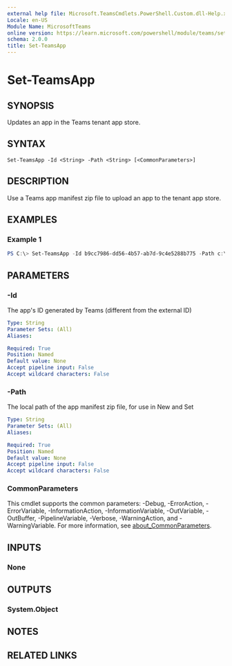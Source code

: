 ```yaml
---
external help file: Microsoft.TeamsCmdlets.PowerShell.Custom.dll-Help.xml
Locale: en-US
Module Name: MicrosoftTeams
online version: https://learn.microsoft.com/powershell/module/teams/set-teamsapp
schema: 2.0.0
title: Set-TeamsApp
---
```


# Set-TeamsApp

## SYNOPSIS
Updates an app in the Teams tenant app store.

## SYNTAX

```
Set-TeamsApp -Id <String> -Path <String> [<CommonParameters>]
```

## DESCRIPTION
Use a Teams app manifest zip file to upload an app to the tenant app store.

## EXAMPLES

### Example 1
```powershell
PS C:\> Set-TeamsApp -Id b9cc7986-dd56-4b57-ab7d-9c4e5288b775 -Path c:\Path\SampleApp.zip
```

## PARAMETERS

### -Id
The app's ID generated by Teams (different from the external ID)

```yaml
Type: String
Parameter Sets: (All)
Aliases:

Required: True
Position: Named
Default value: None
Accept pipeline input: False
Accept wildcard characters: False
```

### -Path
The local path of the app manifest zip file, for use in New and Set

```yaml
Type: String
Parameter Sets: (All)
Aliases:

Required: True
Position: Named
Default value: None
Accept pipeline input: False
Accept wildcard characters: False
```

### CommonParameters
This cmdlet supports the common parameters: -Debug, -ErrorAction, -ErrorVariable, -InformationAction, -InformationVariable, -OutVariable, -OutBuffer, -PipelineVariable, -Verbose, -WarningAction, and -WarningVariable. For more information, see [about_CommonParameters](http://go.microsoft.com/fwlink/?LinkID=113216).

## INPUTS

### None

## OUTPUTS

### System.Object

## NOTES

## RELATED LINKS

